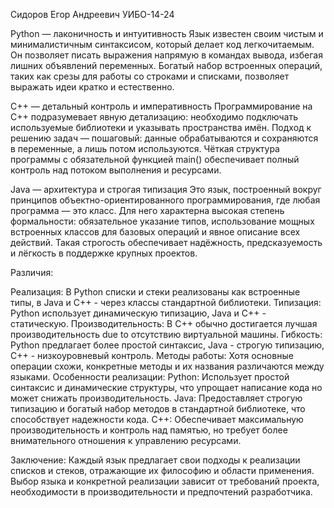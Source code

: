 Сидоров Егор Андреевич УИБО-14-24


Python — лаконичность и интуитивность
Язык известен своим чистым и минималистичным синтаксисом, который делает код легкочитаемым. Он позволяет писать выражения напрямую в командах вывода, избегая лишних объявлений переменных. Богатый набор встроенных операций, таких как срезы для работы со строками и списками, позволяет выражать идеи кратко и естественно.

C++ — детальный контроль и императивность
Программирование на C++ подразумевает явную детализацию: необходимо подключать используемые библиотеки и указывать пространства имён. Подход к решению задач — пошаговый: данные обрабатываются и сохраняются в переменные, а лишь потом используются. Чёткая структура программы с обязательной функцией main() обеспечивает полный контроль над потоком выполнения и ресурсами.

Java — архитектура и строгая типизация
Это язык, построенный вокруг принципов объектно-ориентированного программирования, где любая программа — это класс. Для него характерна высокая степень формальности: обязательное указание типов, использование мощных встроенных классов для базовых операций и явное описание всех действий. Такая строгость обеспечивает надёжность, предсказуемость и лёгкость в поддержке крупных проектов.

Различия:

Реализация: В Python списки и стеки реализованы как встроенные типы, в Java и C++ - через классы стандартной библиотеки.
Типизация: Python использует динамическую типизацию, Java и C++ - статическую.
Производительность: В C++ обычно достигается лучшая производительность due to отсутствию виртуальной машины.
Гибкость: Python предлагает более простой синтаксис, Java - строгую типизацию, C++ - низкоуровневый контроль.
Методы работы: Хотя основные операции схожи, конкретные методы и их названия различаются между языками.
Особенности реализации: Python: Использует простой синтаксис и динамические структуры, что упрощает написание кода но может снижать производительность.
Java: Предоставляет строгую типизацию и богатый набор методов в стандартной библиотеке, что способствует надежности кода.
C++: Обеспечивает максимальную производительность и контроль над памятью, но требует более внимательного отношения к управлению ресурсами.

Заключение: Каждый язык предлагает свои подходы к реализации списков и стеков, отражающие их философию и области применения. Выбор языка и конкретной реализации зависит от требований проекта, необходимости в производительности и предпочтений разработчика.
